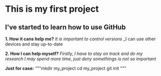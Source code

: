 # This is my first project

## I've started to learn how to use GitHub

**1. How it cans help me?**
	_It is important to control versions_
	_I can use other devices and stay up-to-date

**2. How I can help myself?**
	_Firstly, I have to stay on track and do my research_
	_I may spend more time, just deny somethings is not so important_

**Just for case:**
"""mkdir my_project
cd my_project
git init
"""